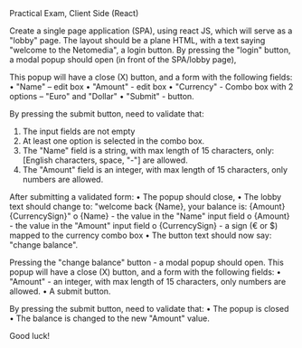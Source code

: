 <html>
<head>
Practical Exam, Client Side (React)
</head>
<body>

Create a single page application (SPA), using react JS, which will serve as a "lobby" page.
The layout should be a plane HTML, with a text saying "welcome to the Netomedia", a login button.
By pressing the "login" button, a modal popup should open (in front of the SPA/lobby page),

This popup will have a close (X) button, and a form with the following fields:
•	"Name" – edit box
•	"Amount" - edit box
•	"Currency" - Combo box with 2 options – "Euro" and "Dollar"
•	"Submit" - button.

By pressing the submit button, need to validate that:
1.	The input fields are not empty
2.	At least one option is selected in the combo box.
3.	The "Name" field is a string, with max length of 15 characters, only: [English characters, space, "-"] are allowed.
4.	The "Amount" field is an integer, with max length of 15 characters, only numbers are allowed.

After submitting a validated form:
•	The popup should close,
•	The lobby text should change to: "welcome back {Name}, your balance is: {Amount} {CurrencySign}"
o	{Name} - the value in the "Name" input field
o	{Amount} - the value in the "Amount" input field
o	{CurrencySign} - a sign (€ or $) mapped to the currency combo box
•	The button text should now say: "change balance".

Pressing the "change balance" button - a modal popup should open.
This popup will have a close (X) button, and a form with the following fields:
•	"Amount" - an integer, with max length of 15 characters, only numbers are allowed.
•	A submit button.

By pressing the submit button, need to validate that:
•	The popup is closed
•	The balance is changed to the new "Amount" value.

Good luck!
</body>
</html>